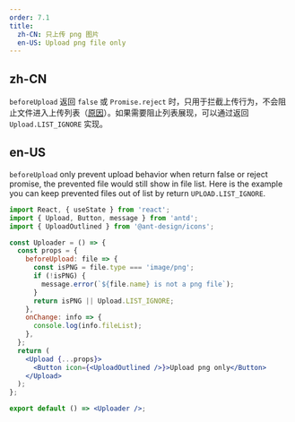 ```yaml
---
order: 7.1
title:
  zh-CN: 只上传 png 图片
  en-US: Upload png file only
---
```


## zh-CN

`beforeUpload` 返回 `false` 或 `Promise.reject` 时，只用于拦截上传行为，不会阻止文件进入上传列表（[原因](https://github.com/ant-design/ant-design/issues/15561#issuecomment-475108235)）。如果需要阻止列表展现，可以通过返回 `Upload.LIST_IGNORE` 实现。

## en-US

`beforeUpload` only prevent upload behavior when return false or reject promise, the prevented file would still show in file list. Here is the example you can keep prevented files out of list by return `UPLOAD.LIST_IGNORE`.

```jsx
import React, { useState } from 'react';
import { Upload, Button, message } from 'antd';
import { UploadOutlined } from '@ant-design/icons';

const Uploader = () => {
  const props = {
    beforeUpload: file => {
      const isPNG = file.type === 'image/png';
      if (!isPNG) {
        message.error(`${file.name} is not a png file`);
      }
      return isPNG || Upload.LIST_IGNORE;
    },
    onChange: info => {
      console.log(info.fileList);
    },
  };
  return (
    <Upload {...props}>
      <Button icon={<UploadOutlined />}>Upload png only</Button>
    </Upload>
  );
};

export default () => <Uploader />;
```
